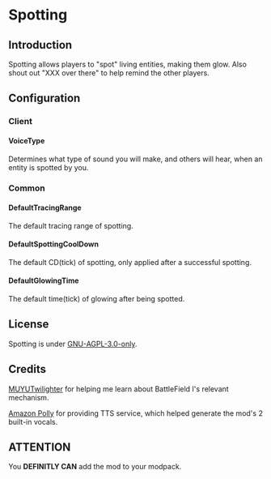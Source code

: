 # Spotting

## Introduction

Spotting allows players to "spot" living entities, making them glow. Also shout out "XXX over there" to help remind the other players.

## Configuration

### Client

#### VoiceType

Determines what type of sound you will make, and others will hear, when an entity is spotted by you.

### Common

#### DefaultTracingRange

The default tracing range of spotting.

#### DefaultSpottingCoolDown

The default CD(tick) of spotting, only applied after a successful spotting.

#### DefaultGlowingTime

The default time(tick) of glowing after being spotted.

## License

Spotting is under [GNU-AGPL-3.0-only](https://www.gnu.org/licenses/agpl-3.0.html).

## Credits

[MUYUTwilighter](https://github.com/MUYUTwilighter) for helping me learn about BattleField I's relevant mechanism.

[Amazon Polly](https://aws.amazon.com/polly/) for providing TTS service, which helped generate the mod's 2 built-in vocals.

## ATTENTION

You **DEFINITLY CAN** add the mod to your modpack.